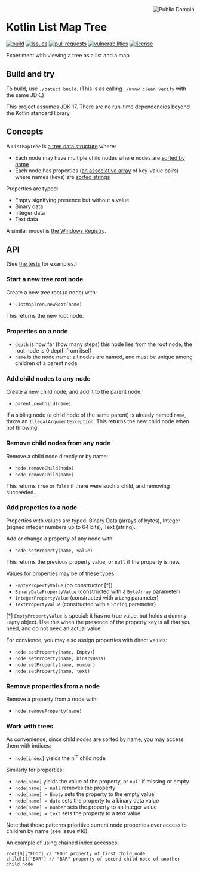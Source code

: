 <a href="LICENSE.md">
<img src="https://unlicense.org/pd-icon.png" alt="Public Domain" align="right"/>
</a>

# Kotlin List Map Tree

[![build](https://github.com/binkley/kotlin-list-map-tree/workflows/build/badge.svg)](https://github.com/binkley/kotlin-list-map-tree/actions)
[![issues](https://img.shields.io/github/issues/binkley/kotlin-list-map-tree.svg)](https://github.com/binkley/kotlin-list-map-tree/issues/)
[![pull requests](https://img.shields.io/github/issues-pr/binkley/kotlin-list-map-tree.svg)](https://github.com/binkley/kotlin-list-map-tree/pulls)
[![vulnerabilities](https://snyk.io/test/github/binkley/kotlin-list-map-tree/badge.svg)](https://snyk.io/test/github/binkley/kotlin-list-map-tree)
[![license](https://img.shields.io/badge/license-Public%20Domain-blue.svg)](http://unlicense.org/)

Experiment with viewing a tree as a list and a map.

## Build and try

To build, use `./batect build`.
(This is as calling `./mvnw clean verify` with the same JDK.)

This project assumes JDK 17.
There are no run-time dependencies beyond the Kotlin standard library.

## Concepts

A `ListMapTree` is [a tree data
structure](https://en.wikipedia.org/wiki/Tree_(data_structure)) where:

- Each node may have multiple child nodes where nodes are [sorted by
  name](https://en.wikipedia.org/wiki/Tree_(graph_theory)#Ordered_tree)
- Each node has properties ([an associative
  array](https://en.wikipedia.org/wiki/Associative_array) of key-value pairs)
  where names (keys) are [sorted
  strings](https://en.wikipedia.org/wiki/Associative_array#Ordered_dictionary)

Properties are typed:

- Empty signifying presence but without a value
- Binary data
- Integer data
- Text data

A similar model is [the Windows
Registry](https://en.wikipedia.org/wiki/Windows_Registry).

## API

(See [the tests](./src/test/kotlin/hm/binkley/labs) for examples.)

### Start a new tree root node

Create a new tree root (a node) with:

- `ListMapTree.newRoot(name)`

This returns the new root node.

### Properties on a node

- `depth` is how far (how many steps) this node lies from the root node; the
  root node is 0 depth from itself
- `name` is the node name: all nodes are named, and must be unique among
  children of a parent node

### Add child nodes to any node

Create a new child node, and add it to the parent node:

- `parent.newChild(name)`

If a sibling node (a child node of the same parent) is already named `name`,
throw an `IllegalArgumentException`.
This returns the new child node when not throwing.

### Remove child nodes from any node

Remove a child node directly or by name:

- `node.removeChild(node)`
- `node.removeChild(name)`

This returns `true` or `false` if there were such a child, and removing
succeeded.

### Add propeties to a node

Properties with values are typed: Binary Data (arrays of bytes), Integer
(signed integer numbers up to 64 bits), Text (string).

Add or change a property of any node with:

- `node.setProperty(name, value)`

This returns the previous property value, or `null` if the property is new.

Values for properties may be of these types:

- `EmptyPropertyValue` (no constructor \[\*])
- `BinaryDataPropertyValue` (constructed with a `ByteArray` parameter)
- `IntegerPropertyValue` (constructed with a `Long` parameter)
- `TextPropertyValue` (constructed with a `String` parameter)

\[\*] `EmptyPropertyValue` is special: it has no true value, but holds a
dummy `Empty` object. Use this when the presence of the property key is all
that you need, and do not need an actual value.

For convience, you may also assign properties with direct values:

- `node.setProperty(name, Empty)`)
- `node.setProperty(name, binaryData)`
- `node.setProperty(name, number)`
- `node.setProperty(name, text)`

### Remove properties from a node

Remove a property from a node with:

- `node.removeProperty(name)`

### Work with trees

As convenience, since child nodes are sorted by name, you may access them with
indices:

- `node[index]` yields the n<sup>th</sup> child node

Similarly for properties:

- `node[name]` yields the value of the property, or `null` if missing or
  empty
- `node[name] = null` removes the property
- `node[name] = Empty` sets the property to the empty value
- `node[name] = data` sets the property to a binary data value
- `node[name] = number` sets the property to an integer value
- `node[name] = text` sets the property to a text value

Note that these patterns prioritize current node properties over access to
children by name (see issue #16).

An example of using chained index accesses:

```
root[0]["FOO"] // "FOO" property of first child node
child[1]["BAR"] // "BAR" property of second child node of another child node
```
